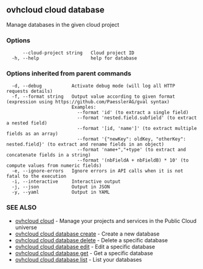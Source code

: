 ## ovhcloud cloud database

Manage databases in the given cloud project

### Options

```
      --cloud-project string   Cloud project ID
  -h, --help                   help for database
```

### Options inherited from parent commands

```
  -d, --debug           Activate debug mode (will log all HTTP requests details)
  -f, --format string   Output value according to given format (expression using https://github.com/PaesslerAG/gval syntax)
                        Examples:
                          --format 'id' (to extract a single field)
                          --format 'nested.field.subfield' (to extract a nested field)
                          --format '[id, 'name']' (to extract multiple fields as an array)
                          --format '{"newKey": oldKey, "otherKey": nested.field}' (to extract and rename fields in an object)
                          --format 'name+","+type' (to extract and concatenate fields in a string)
                          --format '(nbFieldA + nbFieldB) * 10' (to compute values from numeric fields)
  -e, --ignore-errors   Ignore errors in API calls when it is not fatal to the execution
  -i, --interactive     Interactive output
  -j, --json            Output in JSON
  -y, --yaml            Output in YAML
```

### SEE ALSO

* [ovhcloud cloud](ovhcloud_cloud.md)	 - Manage your projects and services in the Public Cloud universe
* [ovhcloud cloud database create](ovhcloud_cloud_database_create.md)	 - Create a new database
* [ovhcloud cloud database delete](ovhcloud_cloud_database_delete.md)	 - Delete a specific database
* [ovhcloud cloud database edit](ovhcloud_cloud_database_edit.md)	 - Edit a specific database
* [ovhcloud cloud database get](ovhcloud_cloud_database_get.md)	 - Get a specific database
* [ovhcloud cloud database list](ovhcloud_cloud_database_list.md)	 - List your databases

